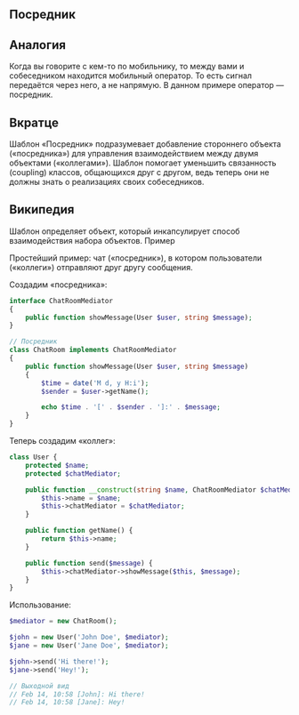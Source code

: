 ## Посредник

## Аналогия


Когда вы говорите с кем-то по мобильнику, то между вами и собеседником находится мобильный оператор. То есть сигнал передаётся через него, а не напрямую. В данном примере оператор — посредник.


## Вкратце


Шаблон «Посредник» подразумевает добавление стороннего объекта («посредника») для управления взаимодействием между двумя объектами («коллегами»). Шаблон помогает уменьшить связанность (coupling) классов, общающихся друг с другом, ведь теперь они не должны знать о реализациях своих собеседников.


## Википедия


Шаблон определяет объект, который инкапсулирует способ взаимодействия набора объектов.
Пример


Простейший пример: чат («посредник»), в котором пользователи («коллеги») отправляют друг другу сообщения.


Создадим «посредника»:

```php
interface ChatRoomMediator 
{
    public function showMessage(User $user, string $message);
}

// Посредник
class ChatRoom implements ChatRoomMediator
{
    public function showMessage(User $user, string $message)
    {
        $time = date('M d, y H:i');
        $sender = $user->getName();

        echo $time . '[' . $sender . ']:' . $message;
    }
}
```

Теперь создадим «коллег»:

```php
class User {
    protected $name;
    protected $chatMediator;

    public function __construct(string $name, ChatRoomMediator $chatMediator) {
        $this->name = $name;
        $this->chatMediator = $chatMediator;
    }

    public function getName() {
        return $this->name;
    }

    public function send($message) {
        $this->chatMediator->showMessage($this, $message);
    }
}
```

Использование:

```php
$mediator = new ChatRoom();

$john = new User('John Doe', $mediator);
$jane = new User('Jane Doe', $mediator);

$john->send('Hi there!');
$jane->send('Hey!');

// Выходной вид
// Feb 14, 10:58 [John]: Hi there!
// Feb 14, 10:58 [Jane]: Hey!
```